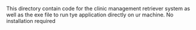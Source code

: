 This directory contain code for the clinic management retriever system as well as the exe file to run tye application directly on ur machine.
No installation required
